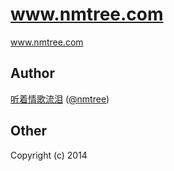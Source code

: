 www.nmtree.com
==============

www.nmtree.com


## Author

[听着情歌流泪](http://www.nmtree.com) ([@nmtree](http://weibo.com/nmtree))

## Other

Copyright (c) 2014